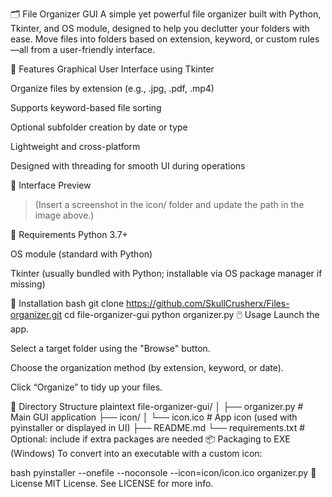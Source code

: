 🗂️ File Organizer GUI
A simple yet powerful file organizer built with Python, Tkinter, and OS module, designed to help you declutter your folders with ease. Move files into folders based on extension, keyword, or custom rules—all from a user-friendly interface.

<!-- Optional: replace with actual image path -->

🚀 Features
Graphical User Interface using Tkinter

Organize files by extension (e.g., .jpg, .pdf, .mp4)

Supports keyword-based file sorting

Optional subfolder creation by date or type

Lightweight and cross-platform

Designed with threading for smooth UI during operations

📸 Interface Preview
> (Insert a screenshot in the icon/ folder and update the path in the image above.)

🧩 Requirements
Python 3.7+

OS module (standard with Python)

Tkinter (usually bundled with Python; installable via OS package manager if missing)

🔧 Installation
bash
git clone https://github.com/SkullCrusherx/Files-organizer.git
cd file-organizer-gui
python organizer.py
🖱️ Usage
Launch the app.

Select a target folder using the "Browse" button.

Choose the organization method (by extension, keyword, or date).

Click “Organize” to tidy up your files.

📁 Directory Structure
plaintext
file-organizer-gui/
│
├── organizer.py         # Main GUI application
├── icon/
│   └── icon.ico         # App icon (used with pyinstaller or displayed in UI)
├── README.md
└── requirements.txt     # Optional: include if extra packages are needed
📦 Packaging to EXE (Windows)
To convert into an executable with a custom icon:

bash
pyinstaller --onefile --noconsole --icon=icon/icon.ico organizer.py
📜 License
MIT License. See LICENSE for more info.
